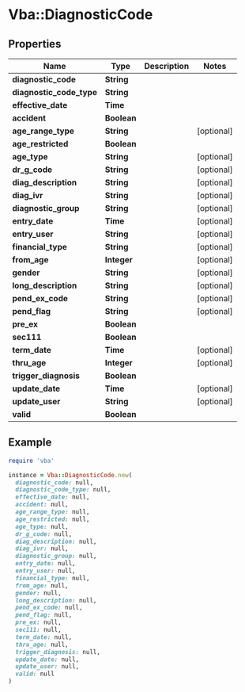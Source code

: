 # Vba::DiagnosticCode

## Properties

| Name | Type | Description | Notes |
| ---- | ---- | ----------- | ----- |
| **diagnostic_code** | **String** |  |  |
| **diagnostic_code_type** | **String** |  |  |
| **effective_date** | **Time** |  |  |
| **accident** | **Boolean** |  |  |
| **age_range_type** | **String** |  | [optional] |
| **age_restricted** | **Boolean** |  |  |
| **age_type** | **String** |  | [optional] |
| **dr_g_code** | **String** |  | [optional] |
| **diag_description** | **String** |  | [optional] |
| **diag_ivr** | **String** |  | [optional] |
| **diagnostic_group** | **String** |  | [optional] |
| **entry_date** | **Time** |  | [optional] |
| **entry_user** | **String** |  | [optional] |
| **financial_type** | **String** |  | [optional] |
| **from_age** | **Integer** |  | [optional] |
| **gender** | **String** |  | [optional] |
| **long_description** | **String** |  | [optional] |
| **pend_ex_code** | **String** |  | [optional] |
| **pend_flag** | **String** |  | [optional] |
| **pre_ex** | **Boolean** |  |  |
| **sec111** | **Boolean** |  |  |
| **term_date** | **Time** |  | [optional] |
| **thru_age** | **Integer** |  | [optional] |
| **trigger_diagnosis** | **Boolean** |  |  |
| **update_date** | **Time** |  | [optional] |
| **update_user** | **String** |  | [optional] |
| **valid** | **Boolean** |  |  |

## Example

```ruby
require 'vba'

instance = Vba::DiagnosticCode.new(
  diagnostic_code: null,
  diagnostic_code_type: null,
  effective_date: null,
  accident: null,
  age_range_type: null,
  age_restricted: null,
  age_type: null,
  dr_g_code: null,
  diag_description: null,
  diag_ivr: null,
  diagnostic_group: null,
  entry_date: null,
  entry_user: null,
  financial_type: null,
  from_age: null,
  gender: null,
  long_description: null,
  pend_ex_code: null,
  pend_flag: null,
  pre_ex: null,
  sec111: null,
  term_date: null,
  thru_age: null,
  trigger_diagnosis: null,
  update_date: null,
  update_user: null,
  valid: null
)
```

